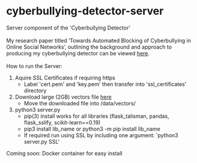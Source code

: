 # cyberbullying-detector-server
Server component of the 'Cyberbullying Detector'
<br></br>
My research paper titled ‘Towards Automated Blocking of Cyberbullying in Online Social Networks’, outlining the background and approach to producing my cyberbullying detector can be viewed [here](http://www.tobycourtis.com/wp-content/uploads/2020/04/Towards-Automated-Blocking-of-Cyberbullying-in-OSNs.pdf).
<br></br>
How to run the Server:

1) Aquire SSL Certificates if requiring https
   - Label 'cert.pem' and 'key.pem' then transfer into 'ssl_certificates' directory
2) Download large (2GB) vectors file [here](https://drive.google.com/file/d/1H6uSF-L3drCNzaMyKOzeUCbrH0FxGseg/view)
   - Move the downloaded file into /data/vectors/
3) python3 server.py
   - pip(3) install works for all libraries (flask_talisman, pandas, flask_sslify, scikit-learn==0.19)
   - pip3 install lib_name or python3 -m pip install lib_name
   - If required run using SSL by including one argument: 'python3 server.py SSL'
   
   


Coming soon:
  Docker container for easy install
